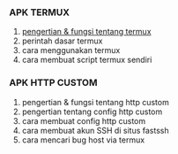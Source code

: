 
### APK TERMUX ###
1. [pengertian & fungsi tentang termux](https://github.com/PahrulXD/pahrulxd.github.io/tree/main/termux)
2. perintah dasar termux
3. cara menggunakan termux
4. cara membuat script termux sendiri

### APK HTTP CUSTOM ###
1. pengertian & fungsi tentang http custom
2. pengertian tentang config http custom
3. cara membuat config http custom
4. cara membuat akun SSH di situs fastssh
6. cara mencari bug host via termux
